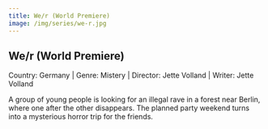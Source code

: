 ```yaml
---
title: We/r (World Premiere)
image: /img/series/we-r.jpg
---
```


## We/r (World Premiere)
Country: Germany | Genre: Mistery | Director: Jette Volland | Writer: Jette Volland 

A group of young people is looking for an illegal rave in a forest near Berlin, where one after the other disappears. The planned party weekend turns into a mysterious horror trip for the friends.